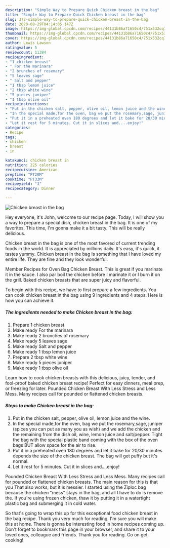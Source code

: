 ```yaml
---
description: "Simple Way to Prepare Quick Chicken breast in the bag"
title: "Simple Way to Prepare Quick Chicken breast in the bag"
slug: 372-simple-way-to-prepare-quick-chicken-breast-in-the-bag
date: 2020-08-29T04:14:05.147Z
image: https://img-global.cpcdn.com/recipes/44131b86a71650c4/751x532cq70/chicken-breast-in-the-bag-recipe-main-photo.jpg
thumbnail: https://img-global.cpcdn.com/recipes/44131b86a71650c4/751x532cq70/chicken-breast-in-the-bag-recipe-main-photo.jpg
cover: https://img-global.cpcdn.com/recipes/44131b86a71650c4/751x532cq70/chicken-breast-in-the-bag-recipe-main-photo.jpg
author: Lewis Lawson
ratingvalue: 5
reviewcount: 11384
recipeingredient:
- "1 chicken breast"
- " For the marinara"
- "2 brunches of rosemary"
- "5 leaves sage"
- " Salt and pepper"
- "1 tbsp lemon juice"
- "2 tbsp white wine"
- "5 pieces juniper"
- "1 tbsp olive oil"
recipeinstructions:
- "Put in the chicken salt, pepper, olive oil, lemon juice and the wine."
- "In the special made,for the oven, bag we put the rosemary,sage, juniper (spices you can put as many you as wish) and we add the chicken and the remaining from the dish oil, wine, lemon juice and salt/pepper. Tight the bag with the special plastic band coming with the box of the oven bags BUT allow space for the air to rise."
- "Put it in a preheated oven 180 degrees and let it bake for 20/30 minutes depends the size of the chicken breast. The bag will get puffy but it&#39;s normal."
- "Let it rest for 5 minutes. Cut it in slices and....enjoy!"
categories:
- Recipe
tags:
- chicken
- breast
- in

katakunci: chicken breast in 
nutrition: 225 calories
recipecuisine: American
preptime: "PT20M"
cooktime: "PT33M"
recipeyield: "3"
recipecategory: Dinner

---
```



![Chicken breast in the bag](https://img-global.cpcdn.com/recipes/44131b86a71650c4/751x532cq70/chicken-breast-in-the-bag-recipe-main-photo.jpg)

Hey everyone, it's John, welcome to our recipe page. Today, I will show you a way to prepare a special dish, chicken breast in the bag. It is one of my favorites. This time, I'm gonna make it a bit tasty. This will be really delicious.

Chicken breast in the bag is one of the most favored of current trending foods in the world. It is appreciated by millions daily. It's easy, it's quick, it tastes yummy. Chicken breast in the bag is something that I have loved my entire life. They are fine and they look wonderful.

Member Recipes for Oven Bag Chicken Breast. This is great if you marinate it in the sauce. I also par boil the chicken before I marinate it or I burn it on the grill. Baked chicken breasts that are super juicy and flavorful.


To begin with this recipe, we have to first prepare a few ingredients. You can cook chicken breast in the bag using 9 ingredients and 4 steps. Here is how you can achieve it.

<!--inarticleads1-->

##### The ingredients needed to make Chicken breast in the bag:

1. Prepare 1 chicken breast
1. Make ready  For the marinara
1. Make ready 2 brunches of rosemary
1. Make ready 5 leaves sage
1. Make ready  Salt and pepper
1. Make ready 1 tbsp lemon juice
1. Prepare 2 tbsp white wine
1. Make ready 5 pieces juniper
1. Make ready 1 tbsp olive oil


Learn how to cook chicken breasts with this delicious, juicy, tender, and fool-proof baked chicken breast recipe! Perfect for easy dinners, meal prep, or freezing for later. Pounded Chicken Breast With Less Stress and Less Mess. Many recipes call for pounded or flattened chicken breasts. 

<!--inarticleads2-->

##### Steps to make Chicken breast in the bag:

1. Put in the chicken salt, pepper, olive oil, lemon juice and the wine.
1. In the special made,for the oven, bag we put the rosemary,sage, juniper (spices you can put as many you as wish) and we add the chicken and the remaining from the dish oil, wine, lemon juice and salt/pepper. Tight the bag with the special plastic band coming with the box of the oven bags BUT allow space for the air to rise.
1. Put it in a preheated oven 180 degrees and let it bake for 20/30 minutes depends the size of the chicken breast. The bag will get puffy but it&#39;s normal.
1. Let it rest for 5 minutes. Cut it in slices and....enjoy!


Pounded Chicken Breast With Less Stress and Less Mess. Many recipes call for pounded or flattened chicken breasts. The main reason for this is that you That also works, but it is messier. I started using the Ziploc bag because the chicken &#34;mess&#34; stays in the bag, and all I have to do is remove the. If you&#39;re using frozen chicken, thaw it by putting it in a watertight plastic bag and submerging it in cold water. 

So that's going to wrap this up for this exceptional food chicken breast in the bag recipe. Thank you very much for reading. I'm sure you will make this at home. There is gonna be interesting food in home recipes coming up. Don't forget to bookmark this page in your browser, and share it to your loved ones, colleague and friends. Thank you for reading. Go on get cooking!
